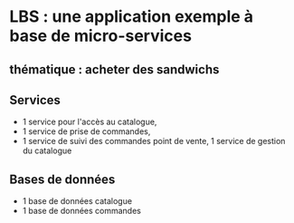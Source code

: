 # LBS : une application exemple à base de micro-services
## thématique : acheter des sandwichs

## Services

* 1 service pour l'accès au catalogue,
* 1 service de prise de commandes,
* 1 service de suivi des commandes point de vente,
1 service de gestion du catalogue

## Bases de données

* 1 base de données catalogue
* 1 base de données commandes


